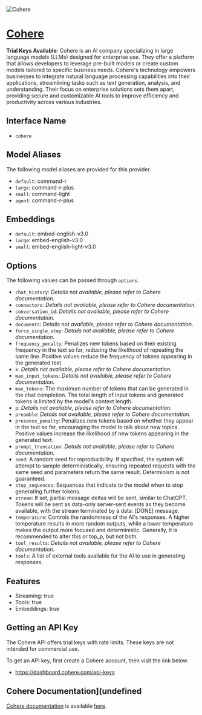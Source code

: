 ![Cohere](https://cdn.sanity.io/images/rjtqmwfu/production/5a374837aab376bb677b3a968c337532ea16f6cb-800x600.png?rect=0,90,800,420&w=1200&h=630)

# [Cohere](https://www.cohere.ai)

**Trial Keys Available**: Cohere is an AI company specializing in large language models (LLMs) designed for enterprise use. They offer a platform that allows developers to leverage pre-built models or create custom models tailored to specific business needs. Cohere's technology empowers businesses to integrate natural language processing capabilities into their applications, streamlining tasks such as text generation, analysis, and understanding. Their focus on enterprise solutions sets them apart, providing secure and customizable AI tools to improve efficiency and productivity across various industries.

## Interface Name

- `cohere`


## Model Aliases

The following model aliases are provided for this provider. 

- `default`: command-r
- `large`: command-r-plus
- `small`: command-light
- `agent`: command-r-plus

## Embeddings

- `default`: embed-english-v3.0
- `large`: embed-english-v3.0
- `small`: embed-english-light-v3.0


## Options

The following values can be passed through `options`.

- `chat_history`: _Details not available, please refer to Cohere documentation._
- `connectors`: _Details not available, please refer to Cohere documentation._
- `conversation_id`: _Details not available, please refer to Cohere documentation._
- `documents`: _Details not available, please refer to Cohere documentation._
- `force_single_step`: _Details not available, please refer to Cohere documentation._
- `frequency_penalty`: Penalizes new tokens based on their existing frequency in the text so far, reducing the likelihood of repeating the same line. Positive values reduce the frequency of tokens appearing in the generated text.
- `k`: _Details not available, please refer to Cohere documentation._
- `max_input_tokens`: _Details not available, please refer to Cohere documentation._
- `max_tokens`: The maximum number of tokens that can be generated in the chat completion. The total length of input tokens and generated tokens is limited by the model's context length.
- `p`: _Details not available, please refer to Cohere documentation._
- `preamble`: _Details not available, please refer to Cohere documentation._
- `presence_penalty`: Penalizes new tokens based on whether they appear in the text so far, encouraging the model to talk about new topics. Positive values increase the likelihood of new tokens appearing in the generated text.
- `prompt_truncation`: _Details not available, please refer to Cohere documentation._
- `seed`: A random seed for reproducibility. If specified, the system will attempt to sample deterministically, ensuring repeated requests with the same seed and parameters return the same result. Determinism is not guaranteed.
- `stop_sequences`: Sequences that indicate to the model when to stop generating further tokens.
- `stream`: If set, partial message deltas will be sent, similar to ChatGPT. Tokens will be sent as data-only server-sent events as they become available, with the stream terminated by a data: [DONE] message.
- `temperature`: Controls the randomness of the AI's responses. A higher temperature results in more random outputs, while a lower temperature makes the output more focused and deterministic. Generally, it is recommended to alter this or top_p, but not both.
- `tool_results`: _Details not available, please refer to Cohere documentation._
- `tools`: A list of external tools available for the AI to use in generating responses.


## Features

- Streaming: true
- Tools: true
- Embeddings: true


## Getting an API Key

The Cohere API offers trial keys with rate limits. These keys are not intended for commercial use.

To get an API key, first create a Cohere account, then visit the link below.

- https://dashboard.cohere.com/api-keys


## Cohere Documentation](undefined

[Cohere documentation](https://docs.cohere.com/) is available [here](https://docs.cohere.com/).
